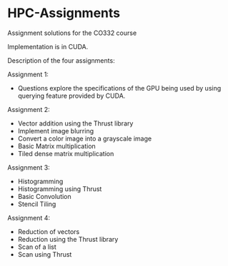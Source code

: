 # HPC-Assignments

Assignment solutions for the CO332 course

Implementation is in CUDA.

Description of the four assignments: 

Assignment 1:
- Questions explore the specifications of the GPU being used by using querying feature provided by CUDA.

Assignment 2:
- Vector addition using the Thrust library
- Implement image blurring
- Convert a color image into a grayscale image
- Basic Matrix multiplication
- Tiled dense matrix multiplication


Assignment 3:
- Histogramming
- Histogramming using Thrust
- Basic Convolution
- Stencil Tiling

Assignment 4:
- Reduction of vectors
- Reduction using the Thrust library
- Scan of a list
- Scan using Thrust


